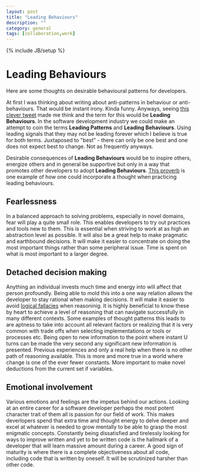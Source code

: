 ```yaml
---
layout: post
title: "Leading Behaviours"
description: ""
category: general
tags: [collaboration,work]
---
```

{% include JB/setup %}

Leading Behaviours
==================

Here are some thoughts on desirable behavioural patterns for developers.

At first I was thinking about writing about anti-patterns in behaviour or anti-behaviours. That would be instant irony. Kinda
funny. Anyways, seeing [this clever tweet](https://twitter.com/shawnbut/status/591230483117244417) made me think and the term for
this would be **Leading Behaviours**. In the software development industry we could make an attempt to coin the terms **Leading
Patterns** and **Leading Behaviours**. Using leading signals that they may not be leading forever which I believe is true for both
terms. Juxtaposed to "best" - there can only be one best and one does not expect best to change. Not as frequently anyways.

Desirable consequences of **Leading Behaviours** would be to inspire others, energize others and in general be supportive but only
in a way that promotes other developers to adopt **Leading
Behaviours**. [This proverb](http://www.phrases.org.uk/meanings/give-a-man-a-fish.html) is one example of how one could incorporate
a thought when practicing leading behaviours.

Fearlessness
------------

In a balanced approach to solving problems, especially in novel domains, fear will play a quite small role. This enables developers
to try out practices and tools new to them. This is essential when striving to work at as high an abstraction level as possible. It
will also be a great help to make pragmatic and earthbound decisions. It will make it easier to concentrate on doing the most
important things rather than some peripheral issue. Time is spent on what is most important to a larger degree. 

Detached decision making
------------------------

Anything an individual invests much time and energy into will affect that person profoundly. Being able to mold this into a one way
relation allows the developer to stay rational when making decisions. It will make it easier to avoid
[logical fallacies](http://www.logicalfallacies.info/) when reasoninig. It is highly beneficial to know these by heart to achieve a
level of reasoning that can navigate successfully in many different contexts. Some examples of thought patterns this leads to are
aptness to take into account all relevant factors or realizing that it is very common with trade offs when selecting implementations
or tools or processes etc. Being open to new information to the point where instant U turns can be made the very second any
significant new information is presented. Previous experiences and only a real help when there is no other path of reasoning
available. This is more and more true in a world where change is one of the ever fewer constants. More important to make novel
deductions from the current set if variables.

Emotional involvement
---------------------

Various emotions and feelings are the impetus behind our actions. Looking at an entire career for a software developer perhaps the
most potent character trait of them all is passion for our field of work. This makes deverlopers spend that extra time and thought
energy to delve deeper and excel at whatever is needed to grow mentally to be able to grasp the most enigmatic concepts. Constantly
being dissatisfied and tirelessly looking for ways to improve written and yet to be written code is the hallmark of a developer that
will learn massive amount during a career. A good sign of maturity is where there is a complete objectiveness about all code,
including code that is written by oneself. It will be scrutinized harsher than other code.

